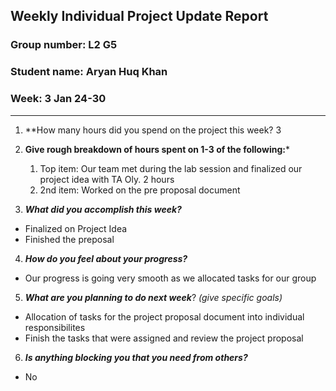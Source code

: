 ## Weekly Individual Project Update Report
### Group number: L2 G5
### Student name: Aryan Huq Khan
### Week: 3 Jan 24-30
___
1. **How many hours did you spend on the project this week? 3

2. **Give rough breakdown of hours spent on 1-3 of the following:***
   1. Top item: Our team met during the lab session and finalized our project idea with TA Oly. 2 hours
   2. 2nd item: Worked on the pre proposal document
3. ***What did you accomplish this week?***
  - Finalized on Project Idea
  - Finished the preposal 
4. ***How do you feel about your progress?*** 
  - Our progress is going very smooth as we allocated tasks for our group 
5. ***What are you planning to do next week***? _(give specific goals)_
  - Allocation of tasks for the project proposal document into individual responsibilites
  - Finish the tasks that were assigned and review the project proposal
6. ***Is anything blocking you that you need from others?*** 
  - No
